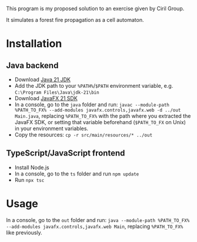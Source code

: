 This program is my proposed solution to an exercise given by Ciril Group.

It simulates a forest fire propagation as a cell automaton.

# Installation

## Java backend

* Download [Java 21 JDK](https://www.oracle.com/java/technologies/downloads/#java21)
* Add the JDK path to your `%PATH%`/`$PATH` environment variable, e.g. `C:\Program Files\Java\jdk-21\bin`
* Download [JavaFX 21 SDK](https://gluonhq.com/products/javafx/)
* In a console, go to the `java` folder and run:
`javac --module-path %PATH_TO_FX% --add-modules javafx.controls,javafx.web -d ../out Main.java`,
replacing `%PATH_TO_FX%` with the path where you extracted the JavaFX SDK, or
setting that variable beforehand (`$PATH_TO_FX` on Unix) in your environment
variables.
* Copy the resources: `cp -r src/main/resources/* ../out`

## TypeScript/JavaScript frontend

* Install Node.js
* In a console, go to the `ts` folder and run `npm update`
* Run `npx tsc`

# Usage

In a console, go to the `out` folder and run:
 `java --module-path %PATH_TO_FX% --add-modules javafx.controls,javafx.web Main`,
replacing `%PATH_TO_FX%` like previously.